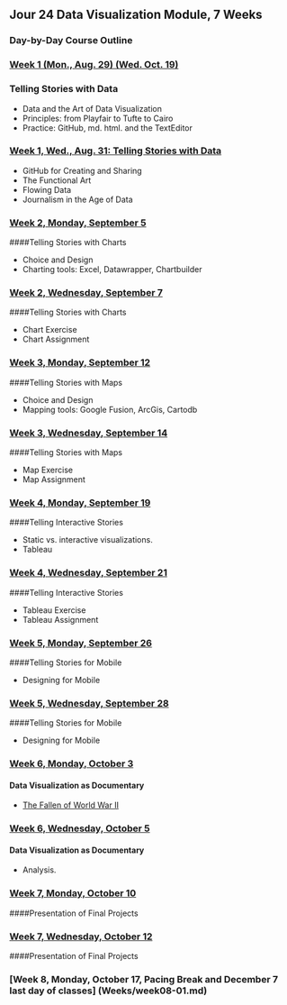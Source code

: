 ## Jour 24 Data Visualization Module, 7 Weeks

### Day-by-Day Course Outline

### [Week 1 (Mon., Aug. 29) (Wed. Oct. 19)](Weeks/week01-01.md)
### Telling Stories with Data
- Data and the Art of Data Visualization
- Principles: from Playfair to Tufte to Cairo
- Practice: GitHub, md. html. and the TextEditor

### [Week 1, Wed., Aug. 31: Telling Stories with Data](Weeks/week01-02.md)

- GitHub for Creating and Sharing
- The Functional Art
- Flowing Data
- Journalism in the Age of Data

### [Week 2, Monday, September 5](Weeks/week02-01.md)

####Telling Stories with Charts
- Choice and Design
- Charting tools: Excel, Datawrapper, Chartbuilder

### [Week 2, Wednesday, September 7](Weeks/week02-02.md)

####Telling Stories with Charts
- Chart Exercise
- Chart Assignment

### [Week 3, Monday, September 12](Weeks/week03-01.md)

####Telling Stories with Maps
- Choice and Design
- Mapping tools: Google Fusion, ArcGis, Cartodb

### [Week 3, Wednesday, September 14](Weeks/week03-02.md)

####Telling Stories with Maps
- Map Exercise
- Map Assignment

### [Week 4, Monday, September 19](Weeks/week04-01.md)

####Telling Interactive Stories
- Static vs. interactive visualizations.
- Tableau

### [Week 4, Wednesday, September 21](Weeks/week04-02.md)

####Telling Interactive Stories
- Tableau Exercise
- Tableau Assignment

### [Week 5, Monday, September 26](Weeks/week05-01.md)

####Telling Stories for Mobile
- Designing for Mobile

### [Week 5, Wednesday, September 28](Weeks/week05-02.md)

####Telling Stories for Mobile
- Designing for Mobile

### [Week 6, Monday, October 3](Weeks/week06-01.md)

#### Data Visualization as Documentary
- [The Fallen of World War II](http://www.fallen.io/ww2/)

### [Week 6, Wednesday, October 5](Weeks/week06-02.md)

#### Data Visualization as Documentary
- Analysis.

### [Week 7, Monday, October 10](Weeks/week07-01.md)

####Presentation of Final Projects

### [Week 7, Wednesday, October 12](Weeks/week07-02.md)

####Presentation of Final Projects

### [Week 8, Monday, October 17, Pacing Break and December 7 last day of classes] (Weeks/week08-01.md)



